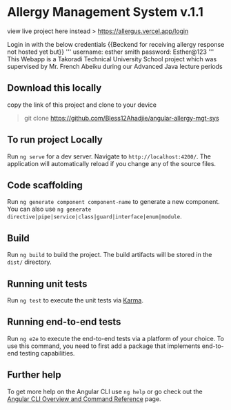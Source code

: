 # Allergy Management System v.1.1
view live project here instead > https://allergus.vercel.app/login

Login in with the below credentials {{Beckend for receiving allergy response not hosted yet but}}
'''
username: esther smith
password: Esther@123
'''
This Webapp is a Takoradi Technical University School project which was supervised by Mr. French Abeiku during our Advanced Java lecture periods


## Download this locally
copy the link of this project and clone to your device
> git clone https://github.com/Bless12Ahadjie/angular-allergy-mgt-sys

## To run project Locally

Run `ng serve` for a dev server. Navigate to `http://localhost:4200/`. The application will automatically reload if you change any of the source files.

## Code scaffolding

Run `ng generate component component-name` to generate a new component. You can also use `ng generate directive|pipe|service|class|guard|interface|enum|module`.

## Build

Run `ng build` to build the project. The build artifacts will be stored in the `dist/` directory.

## Running unit tests

Run `ng test` to execute the unit tests via [Karma](https://karma-runner.github.io).

## Running end-to-end tests

Run `ng e2e` to execute the end-to-end tests via a platform of your choice. To use this command, you need to first add a package that implements end-to-end testing capabilities.

## Further help

To get more help on the Angular CLI use `ng help` or go check out the [Angular CLI Overview and Command Reference](https://angular.io/cli) page.
